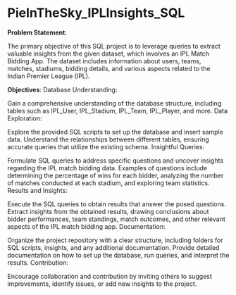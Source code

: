 # PieInTheSky_IPLInsights_SQL

**Problem Statement**:

The primary objective of this SQL project is to leverage queries to extract valuable insights from the given dataset, which involves an IPL Match Bidding App. The dataset includes information about users, teams, matches, stadiums, bidding details, and various aspects related to the Indian Premier League (IPL).

**Objectives**:
Database Understanding:

Gain a comprehensive understanding of the database structure, including tables such as IPL_User, IPL_Stadium, IPL_Team, IPL_Player, and more.
Data Exploration:

Explore the provided SQL scripts to set up the database and insert sample data.
Understand the relationships between different tables, ensuring accurate queries that utilize the existing schema.
Insightful Queries:

Formulate SQL queries to address specific questions and uncover insights regarding the IPL match bidding data. Examples of questions include determining the percentage of wins for each bidder, analyzing the number of matches conducted at each stadium, and exploring team statistics.
Results and Insights:

Execute the SQL queries to obtain results that answer the posed questions.
Extract insights from the obtained results, drawing conclusions about bidder performances, team standings, match outcomes, and other relevant aspects of the IPL match bidding app.
Documentation:

Organize the project repository with a clear structure, including folders for SQL scripts, insights, and any additional documentation.
Provide detailed documentation on how to set up the database, run queries, and interpret the results.
Contribution:

Encourage collaboration and contribution by inviting others to suggest improvements, identify issues, or add new insights to the project.
